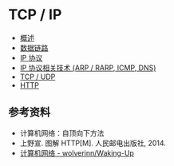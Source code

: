 # TCP / IP

- [概述](https://github.com/ceezyyy/backend-notes/blob/master/Core/networking/notes/intro.md)
- [数据链路](https://github.com/ceezyyy/backend-notes/blob/master/Core/networking/notes/data-link.md)
- [IP 协议](https://github.com/ceezyyy/backend-notes/blob/master/Core/networking/notes/ip.md)
- [IP 协议相关技术 (ARP / RARP, ICMP, DNS)](https://github.com/ceezyyy/backend-notes/blob/master/Core/networking/notes/ip-ref.md)
- [TCP / UDP](https://github.com/ceezyyy/backend-notes/blob/master/Core/networking/notes/tcp-udp.md)
- [HTTP](https://github.com/ceezyyy/backend-notes/blob/master/Core/networking/notes/http.md)

## 参考资料

- 计算机网络：自顶向下方法
- 上野宣. 图解 HTTP[M]. 人民邮电出版社, 2014.
- [计算机网络 - wolverinn/Waking-Up](https://github.com/wolverinn/Waking-Up/blob/master/Computer%20Network.md)

